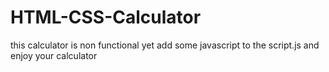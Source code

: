 # HTML-CSS-Calculator
this calculator is non functional yet 
add some javascript to the script.js and enjoy your calculator
